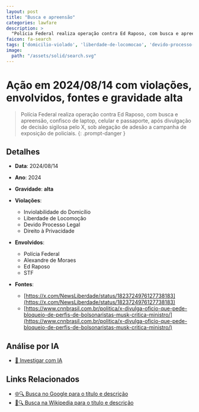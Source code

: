 ```yaml
---
layout: post
title: "Busca e apreensão"
categories: lawfare
description: > 
  "Polícia Federal realiza operação contra Ed Raposo, com busca e apreensão, confisco de laptop, celular e passaporte, após divulgação de decisão sigilosa pelo X, sob alegação de adesão a campanha de exposição de policiais."
faicon: fa-search
tags: ['domicilio-violado', 'liberdade-de-locomocao', 'devido-processo-legal', 'direito-a-privacidade', 'policia-federal', 'alexandre-de-moraes', 'ed-raposo', 'stf', 'gravidade-alta', 'busca', 'apreensao', 'passaporte', 'perseguicao']
image:
  path: "/assets/solid/search.svg"
---
```


# Ação em 2024/08/14 com violações, envolvidos, fontes e gravidade alta

> Polícia Federal realiza operação contra Ed Raposo, com busca e apreensão, confisco de laptop, celular e passaporte, após divulgação de decisão sigilosa pelo X, sob alegação de adesão a campanha de exposição de policiais.
{: .prompt-danger }

## Detalhes
- **Data**: 2024/08/14
- **Ano**: 2024
- **Gravidade**: **alta** <i class="fas fa-search"></i>

- **Violações**:
  - Inviolabilidade do Domicílio
  - Liberdade de Locomoção
  - Devido Processo Legal
  - Direito à Privacidade
- **Envolvidos**:
  - Polícia Federal
  - Alexandre de Moraes
  - Ed Raposo
  - STF
- **Fontes**:
  - [https://x.com/NewsLiberdade/status/1823724976127738183](https://x.com/NewsLiberdade/status/1823724976127738183)
  - [https://www.cnnbrasil.com.br/politica/x-divulga-oficio-que-pede-bloqueio-de-perfis-de-bolsonaristas-musk-critica-ministro/](https://www.cnnbrasil.com.br/politica/x-divulga-oficio-que-pede-bloqueio-de-perfis-de-bolsonaristas-musk-critica-ministro/)

## Análise por IA
- [🤖 Investigar com IA](https://www.perplexity.ai/search?q=%20Busca%20e%20apreens%C3%A3o%20Pol%C3%ADcia%20Federal%20realiza%20opera%C3%A7%C3%A3o%20contra%20Ed%20Raposo%2C%20com%20busca%20e%20apreens%C3%A3o%2C%20confisco%20de%20laptop%2C%20celular%20e%20passaporte%2C%20ap%C3%B3s%20divulga%C3%A7%C3%A3o%20de%20decis%C3%A3o%20sigilosa%20pelo%20X%2C%20sob%20alega%C3%A7%C3%A3o%20de%20ades%C3%A3o%20a%20campanha%20de%20exposi%C3%A7%C3%A3o%20de%20policiais.%20Inviolabilidade%20do%20Domic%C3%ADlio%20Liberdade%20de%20Locomo%C3%A7%C3%A3o%20Devido%20Processo%20Legal%20Direito%20%C3%A0%20Privacidade%202024%20gravidade%20alta)

## Links Relacionados
- [🌐🔍 Busca no Google para o título e descrição](https://www.google.com/search?q=%20Busca%20e%20apreens%C3%A3o%20Pol%C3%ADcia%20Federal%20realiza%20opera%C3%A7%C3%A3o%20contra%20Ed%20Raposo%2C%20com%20busca%20e%20apreens%C3%A3o%2C%20confisco%20de%20laptop%2C%20celular%20e%20passaporte%2C%20ap%C3%B3s%20divulga%C3%A7%C3%A3o%20de%20decis%C3%A3o%20sigilosa%20pelo%20X%2C%20sob%20alega%C3%A7%C3%A3o%20de%20ades%C3%A3o%20a%20campanha%20de%20exposi%C3%A7%C3%A3o%20de%20policiais.%20Inviolabilidade%20do%20Domic%C3%ADlio%20Liberdade%20de%20Locomo%C3%A7%C3%A3o%20Devido%20Processo%20Legal%20Direito%20%C3%A0%20Privacidade%202024%20gravidade%20alta)
- [📖🔍 Busca na Wikipedia para o título e descrição](https://pt.wikipedia.org/w/index.php?search=%20Busca%20e%20apreens%C3%A3o%20Pol%C3%ADcia%20Federal%20realiza%20opera%C3%A7%C3%A3o%20contra%20Ed%20Raposo%2C%20com%20busca%20e%20apreens%C3%A3o%2C%20confisco%20de%20laptop%2C%20celular%20e%20passaporte%2C%20ap%C3%B3s%20divulga%C3%A7%C3%A3o%20de%20decis%C3%A3o%20sigilosa%20pelo%20X%2C%20sob%20alega%C3%A7%C3%A3o%20de%20ades%C3%A3o%20a%20campanha%20de%20exposi%C3%A7%C3%A3o%20de%20policiais.%20Inviolabilidade%20do%20Domic%C3%ADlio%20Liberdade%20de%20Locomo%C3%A7%C3%A3o%20Devido%20Processo%20Legal%20Direito%20%C3%A0%20Privacidade%202024%20gravidade%20alta)

